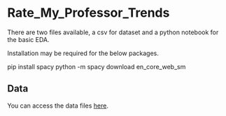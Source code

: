 # Rate_My_Professor_Trends

There are two files available, a csv for dataset and a python notebook for the basic EDA.

Installation may be required for the below packages.

pip install spacy
python -m spacy download en_core_web_sm

## Data

You can access the data files [here](https://drive.google.com/drive/folders/1zfXqmAuJNRRd1Ioiz-FJ_Bm6SkxigELz?usp=share_link).
